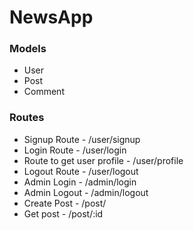 # NewsApp

### Models
- User
- Post
- Comment
### Routes
- Signup  Route - /user/signup
- Login Route - /user/login
- Route to get user profile - /user/profile
- Logout Route - /user/logout
- Admin Login - /admin/login
- Admin Logout - /admin/logout
- Create Post - /post/
- Get post - /post/:id
